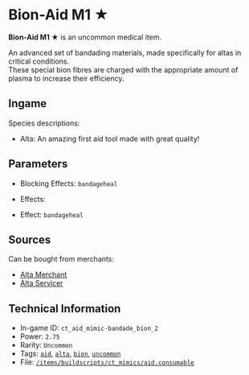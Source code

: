 # Bion-Aid M1 ★

 **Bion-Aid M1 ★** is an uncommon medical item.

An advanced set of bandading materials, made specifically for altas in critical conditions.  
These special bion fibres are charged with the appropriate amount of plasma to increase their efficiency.

## Ingame

Species descriptions:

- Alta: An amazing first aid tool made with great quality!

## Parameters

- Blocking Effects: `bandageheal`
- Effects: 

- Effect: `bandageheal`

## Sources

Can be bought from merchants:

- [Alta Merchant](https://ceterai.github.io/MyEnternia/Wiki/AltaMerchant)
- [Alta Servicer](https://ceterai.github.io/MyEnternia/Wiki/AltaServicer)

## Technical Information

- In-game ID: `ct_aid_mimic-bandade_bion_2`
- Power: `2.75`
- Rarity: `Uncommon`
- Tags: [`aid`](https://ceterai.github.io/MyEnternia/Wiki/Tags/Aid), [`alta`](https://ceterai.github.io/MyEnternia/Wiki/Tags/Alta), [`bion`](https://ceterai.github.io/MyEnternia/Wiki/Tags/Bion), [`uncommon`](https://ceterai.github.io/MyEnternia/Wiki/Tags/Uncommon)
- File: [`/items/buildscripts/ct_mimics/aid.consumable`](https://github.com/Ceterai/Enternia/blob/main/items/buildscripts/ct_mimics/aid.consumable)
